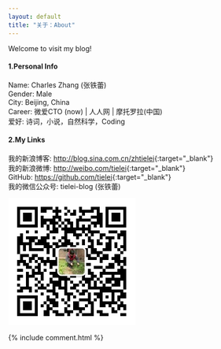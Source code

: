 ```yaml
---
layout: default
title: "关于：About"
---
```

Welcome to visit my blog!

#### 1.Personal Info
Name: Charles Zhang (张铁蕾)  
Gender: Male  
City: Beijing, China   
Career: 微爱CTO (now) | 人人网 | 摩托罗拉(中国)   
爱好: 诗词，小说，自然科学，Coding

#### 2.My Links
我的新浪博客: <http://blog.sina.com.cn/zhtielei>{:target="_blank"}  
我的新浪微博: <http://weibo.com/tielei>{:target="_blank"}  
GitHub: <https://github.com/tielei>{:target="_blank"}  
我的微信公众号: tielei-blog (张铁蕾)

![我的微信公众号](/assets/my_weixin_public.jpg)


{% include comment.html %}
